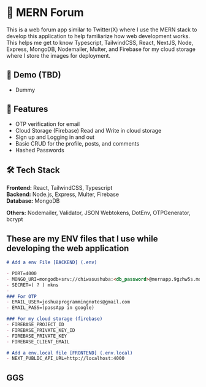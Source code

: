 
# 🚀 MERN Forum

This is a web forum app similar to Twitter(X) where I use the MERN stack to develop this application to help familiarize how web development works. This helps me get to know Typescript, TailwindCSS, React, NextJS, Node, Express, MongoDB, Nodemailer, Multer, and Firebase for my cloud storage where I store the images for deployment.

## 📸 Demo (TBD)

- Dummy

## 📂 Features

- OTP verification for email
- Cloud Storage (Firebase) Read and Write in cloud storage
- Sign up and Logging in and out
- Basic CRUD for the profile, posts, and comments
- Hashed Passwords

## 🛠️ Tech Stack

**Frontend:** React, TailwindCSS, Typescript  
**Backend:** Node.js, Express, Multer, Firebase  
**Database:** MongoDB

**Others:** Nodemailer, Validator, JSON Webtokens, DotEnv, OTPGenerator, bcrypt

## These are my ENV files that I use while developing the web application
```markdown
# Add a env File [BACKEND] (.env)

- PORT=4000
- MONGO_URI=mongodb+srv://chiwasushuba:<db_password>@mernapp.9gzhw5s.mongodb.net/?retryWrites=true&w=majority&appName=MERNapp
- SECRET=( ? ) mkns
- 
### For OTP
- EMAIL_USER=joshuaprogrammingnotes@gmail.com
- EMAIL_PASS=(passApp in google)

### For my cloud storage (firebase)
- FIREBASE_PROJECT_ID
- FIREBASE_PRIVATE_KEY_ID
- FIREBASE_PRIVATE_KEY
- FIREBASE_CLIENT_EMAIL

# Add a env.local file [FRONTEND] (.env.local)
- NEXT_PUBLIC_API_URL=http://localhost:4000

```

## GGS
